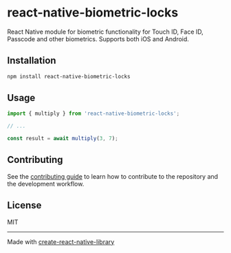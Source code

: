 # react-native-biometric-locks

React Native module for biometric functionality for Touch ID, Face ID, Passcode and other biometrics. Supports both iOS and Android.

## Installation

```sh
npm install react-native-biometric-locks
```

## Usage

```js
import { multiply } from 'react-native-biometric-locks';

// ...

const result = await multiply(3, 7);
```

## Contributing

See the [contributing guide](CONTRIBUTING.md) to learn how to contribute to the repository and the development workflow.

## License

MIT

---

Made with [create-react-native-library](https://github.com/callstack/react-native-builder-bob)
